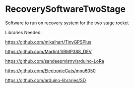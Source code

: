 # RecoverySoftwareTwoStage
Software to run on recovery system for the two stage rocket

Libraries Needed:

https://github.com/mikalhart/TinyGPSPlus

https://github.com/MartinL1/BMP388_DEV

https://github.com/sandeepmistry/arduino-LoRa

https://github.com/ElectronicCats/mpu6050

https://github.com/arduino-libraries/SD
